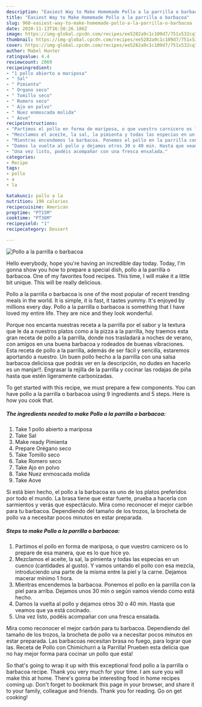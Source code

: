 ```yaml
---
description: "Easiest Way to Make Homemade Pollo a la parrilla o barbacoa"
title: "Easiest Way to Make Homemade Pollo a la parrilla o barbacoa"
slug: 960-easiest-way-to-make-homemade-pollo-a-la-parrilla-o-barbacoa
date: 2020-11-13T16:50:26.186Z
image: https://img-global.cpcdn.com/recipes/ee5282a9c1c109d7/751x532cq70/pollo-a-la-parrilla-o-barbacoa-foto-principal.jpg
thumbnail: https://img-global.cpcdn.com/recipes/ee5282a9c1c109d7/751x532cq70/pollo-a-la-parrilla-o-barbacoa-foto-principal.jpg
cover: https://img-global.cpcdn.com/recipes/ee5282a9c1c109d7/751x532cq70/pollo-a-la-parrilla-o-barbacoa-foto-principal.jpg
author: Mabel Hunter
ratingvalue: 4.4
reviewcount: 2069
recipeingredient:
- "1 pollo abierto a mariposa"
- " Sal"
- " Pimienta"
- " Organo seco"
- " Tomillo seco"
- " Romero seco"
- " Ajo en polvo"
- " Nuez enmoscada molida"
- " Aove"
recipeinstructions:
- "Partimos el pollo en forma de mariposa, o que vuestro carnicero os lo prepare de esa manera, que es lo que hice yo."
- "Mezclamos el aceite, la sal, la pimienta y todas las especias en un cuenco (cantidades al gusto). Y vamos untando el pollo con esa mezcla, introduciendo una parte de la misma entre la piel y la carne. Dejamos macerar mínimo 1 hora."
- "Mientras encendemos la barbacoa. Ponemos el pollo en la parrilla con la piel para arriba. Dejamos unos 30 min o según vamos viendo como está hecho."
- "Damos la vuelta al pollo y dejamos otros 30 o 40 min. Hasta que veamos que ya está cocinado."
- "Una vez listo, podéis acompañar con una fresca ensalada."
categories:
- Recipe
tags:
- pollo
- a
- la

katakunci: pollo a la 
nutrition: 190 calories
recipecuisine: American
preptime: "PT15M"
cooktime: "PT36M"
recipeyield: "1"
recipecategory: Dessert

---
```



![Pollo a la parrilla o barbacoa](https://img-global.cpcdn.com/recipes/ee5282a9c1c109d7/751x532cq70/pollo-a-la-parrilla-o-barbacoa-foto-principal.jpg)

Hello everybody, hope you're having an incredible day today. Today, I'm gonna show you how to prepare a special dish, pollo a la parrilla o barbacoa. One of my favorites food recipes. This time, I will make it a little bit unique. This will be really delicious.

Pollo a la parrilla o barbacoa is one of the most popular of recent trending meals in the world. It is simple, it is fast, it tastes yummy. It's enjoyed by millions every day. Pollo a la parrilla o barbacoa is something that I have loved my entire life. They are nice and they look wonderful.

Porque nos encanta nuestras receta a la parrilla por el sabor y la textura que le da a nuestros platos como a la pizza a la parrilla, hoy traemos esta gran receta de pollo a la parrilla, donde nos trasladará a noches de verano, con amigos en una buena barbacoa y rodeados de buenas vibraciones. Esta receta de pollo a la parrilla, además de ser fácil y sencilla, estaremos aportando a nuestro. Un buen pollo hecho a la parrilla con una salsa barbacoa deliciosa que podrás ver en la descripción, no dudes en hacerlo es un manjar!!. Engrasar la rejilla de la parrilla y cocinar las rodajas de piña hasta que estén ligeramente carbonizadas.


To get started with this recipe, we must prepare a few components. You can have pollo a la parrilla o barbacoa using 9 ingredients and 5 steps. Here is how you cook that.

<!--inarticleads1-->

##### The ingredients needed to make Pollo a la parrilla o barbacoa:

1. Take 1 pollo abierto a mariposa
1. Take  Sal
1. Make ready  Pimienta
1. Prepare  Orégano seco
1. Take  Tomillo seco
1. Take  Romero seco
1. Take  Ajo en polvo
1. Take  Nuez enmoscada molida
1. Take  Aove


Si está bien hecho, el pollo a la barbacoa es uno de los platos preferidos por todo el mundo. La brasa tiene que estar fuerte, prueba a hacerla con sarmientos y verás que espectáculo. Mira como reconocer el mejor carbón para tu barbacoa. Dependiendo del tamaño de los trozos, la brocheta de pollo va a necesitar pocos minutos en estar preparada. 

<!--inarticleads2-->

##### Steps to make Pollo a la parrilla o barbacoa:

1. Partimos el pollo en forma de mariposa, o que vuestro carnicero os lo prepare de esa manera, que es lo que hice yo.
1. Mezclamos el aceite, la sal, la pimienta y todas las especias en un cuenco (cantidades al gusto). Y vamos untando el pollo con esa mezcla, introduciendo una parte de la misma entre la piel y la carne. Dejamos macerar mínimo 1 hora.
1. Mientras encendemos la barbacoa. Ponemos el pollo en la parrilla con la piel para arriba. Dejamos unos 30 min o según vamos viendo como está hecho.
1. Damos la vuelta al pollo y dejamos otros 30 o 40 min. Hasta que veamos que ya está cocinado.
1. Una vez listo, podéis acompañar con una fresca ensalada.


Mira como reconocer el mejor carbón para tu barbacoa. Dependiendo del tamaño de los trozos, la brocheta de pollo va a necesitar pocos minutos en estar preparada. Las barbacoas necesitan brasa no fuego, para lograr que las. Receta de Pollo con Chimichurri a la Parrilla! Prueben esta delicia que no hay mejor forma para cocinar un pollo que esta! 

So that's going to wrap it up with this exceptional food pollo a la parrilla o barbacoa recipe. Thank you very much for your time. I am sure you will make this at home. There's gonna be interesting food in home recipes coming up. Don't forget to bookmark this page in your browser, and share it to your family, colleague and friends. Thank you for reading. Go on get cooking!
